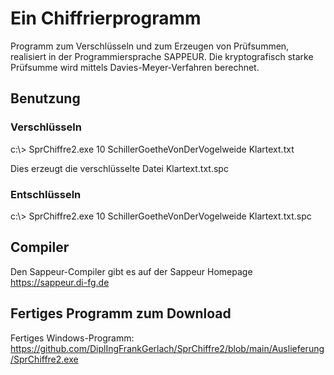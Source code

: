 # Ein Chiffrierprogramm 

Programm zum Verschlüsseln und zum Erzeugen von Prüfsummen, realisiert in der Programmiersprache SAPPEUR.
Die kryptografisch starke Prüfsumme wird mittels Davies-Meyer-Verfahren berechnet.

## Benutzung

### Verschlüsseln
c:\\> SprChiffre2.exe 10 SchillerGoetheVonDerVogelweide Klartext.txt

Dies erzeugt die verschlüsselte Datei Klartext.txt.spc

### Entschlüsseln
c:\\> SprChiffre2.exe 10 SchillerGoetheVonDerVogelweide Klartext.txt.spc


## Compiler
Den Sappeur-Compiler gibt es auf der Sappeur Homepage https://sappeur.di-fg.de

## Fertiges Programm zum Download
Fertiges Windows-Programm: https://github.com/DiplIngFrankGerlach/SprChiffre2/blob/main/Auslieferung/SprChiffre2.exe
